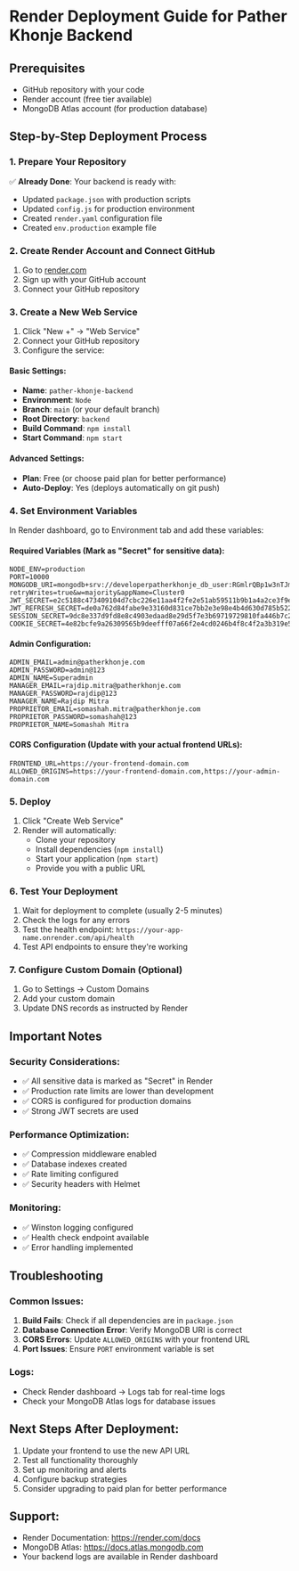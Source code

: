 # Render Deployment Guide for Pather Khonje Backend

## Prerequisites
- GitHub repository with your code
- Render account (free tier available)
- MongoDB Atlas account (for production database)

## Step-by-Step Deployment Process

### 1. Prepare Your Repository
✅ **Already Done**: Your backend is ready with:
- Updated `package.json` with production scripts
- Updated `config.js` for production environment
- Created `render.yaml` configuration file
- Created `env.production` example file

### 2. Create Render Account and Connect GitHub
1. Go to [render.com](https://render.com)
2. Sign up with your GitHub account
3. Connect your GitHub repository

### 3. Create a New Web Service
1. Click "New +" → "Web Service"
2. Connect your GitHub repository
3. Configure the service:

#### Basic Settings:
- **Name**: `pather-khonje-backend`
- **Environment**: `Node`
- **Branch**: `main` (or your default branch)
- **Root Directory**: `backend`
- **Build Command**: `npm install`
- **Start Command**: `npm start`

#### Advanced Settings:
- **Plan**: Free (or choose paid plan for better performance)
- **Auto-Deploy**: Yes (deploys automatically on git push)

### 4. Set Environment Variables
In Render dashboard, go to Environment tab and add these variables:

#### Required Variables (Mark as "Secret" for sensitive data):
```
NODE_ENV=production
PORT=10000
MONGODB_URI=mongodb+srv://developerpatherkhonje_db_user:RGmlrQBp1w3nTJm9@cluster0.laqjbze.mongodb.net/?retryWrites=true&w=majority&appName=Cluster0
JWT_SECRET=e2c5188c473409104d7cbc226e11aa4f2fe2e51ab59511b9b1a4a2ce3f9e3ac3e907b98996447809b34d3bc63d9c27aef7b0d2d0664535228030a4c3e51703fb
JWT_REFRESH_SECRET=de0a762d84fabe9e33160d831ce7bb2e3e98e4b4d630d785b522fab97357e2fe5949b4d651b6a98549f56524d1d11650242311db7aeffe875f7dfacc4d2fd105
SESSION_SECRET=9dc8e337d9fd8e8c4903edaad8e29d5f7e3b69719729810fa446b7c23a749ae6f77fe8eef568024bd17f2a326acb09c8ecbba50db25555741c3c28e1731aa6ca
COOKIE_SECRET=4e82bcfe9a26309565b9deefff07a66f2e4cd0246b4f8c4f2a3b319e5830968529599f6607d0ef5204fc9dc2809adbce6f004665d74f77cd43fe337137aa58f0
```

#### Admin Configuration:
```
ADMIN_EMAIL=admin@patherkhonje.com
ADMIN_PASSWORD=admin@123
ADMIN_NAME=Superadmin
MANAGER_EMAIL=rajdip.mitra@patherkhonje.com
MANAGER_PASSWORD=rajdip@123
MANAGER_NAME=Rajdip Mitra
PROPRIETOR_EMAIL=somashah.mitra@patherkhonje.com
PROPRIETOR_PASSWORD=somashah@123
PROPRIETOR_NAME=Somashah Mitra
```

#### CORS Configuration (Update with your actual frontend URLs):
```
FRONTEND_URL=https://your-frontend-domain.com
ALLOWED_ORIGINS=https://your-frontend-domain.com,https://your-admin-domain.com
```

### 5. Deploy
1. Click "Create Web Service"
2. Render will automatically:
   - Clone your repository
   - Install dependencies (`npm install`)
   - Start your application (`npm start`)
   - Provide you with a public URL

### 6. Test Your Deployment
1. Wait for deployment to complete (usually 2-5 minutes)
2. Check the logs for any errors
3. Test the health endpoint: `https://your-app-name.onrender.com/api/health`
4. Test API endpoints to ensure they're working

### 7. Configure Custom Domain (Optional)
1. Go to Settings → Custom Domains
2. Add your custom domain
3. Update DNS records as instructed by Render

## Important Notes

### Security Considerations:
- ✅ All sensitive data is marked as "Secret" in Render
- ✅ Production rate limits are lower than development
- ✅ CORS is configured for production domains
- ✅ Strong JWT secrets are used

### Performance Optimization:
- ✅ Compression middleware enabled
- ✅ Database indexes created
- ✅ Rate limiting configured
- ✅ Security headers with Helmet

### Monitoring:
- ✅ Winston logging configured
- ✅ Health check endpoint available
- ✅ Error handling implemented

## Troubleshooting

### Common Issues:
1. **Build Fails**: Check if all dependencies are in `package.json`
2. **Database Connection Error**: Verify MongoDB URI is correct
3. **CORS Errors**: Update `ALLOWED_ORIGINS` with your frontend URL
4. **Port Issues**: Ensure `PORT` environment variable is set

### Logs:
- Check Render dashboard → Logs tab for real-time logs
- Check your MongoDB Atlas logs for database issues

## Next Steps After Deployment:
1. Update your frontend to use the new API URL
2. Test all functionality thoroughly
3. Set up monitoring and alerts
4. Configure backup strategies
5. Consider upgrading to paid plan for better performance

## Support:
- Render Documentation: https://render.com/docs
- MongoDB Atlas: https://docs.atlas.mongodb.com
- Your backend logs are available in Render dashboard
